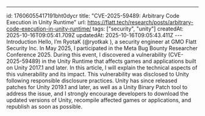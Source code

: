 ---
id: 17606055417191bht0dycr
title: "CVE-2025-59489: Arbitrary Code Execution in Unity Runtime"
url: https://flatt.tech/research/posts/arbitrary-code-execution-in-unity-runtime/
tags: ["security", "unity"]
createdAt: 2025-10-16T09:05:41.709Z
updatedAt: 2025-10-16T09:05:43.411Z
---Introduction Hello, I’m RyotaK (@ryotkak ), a security engineer at GMO Flatt Security Inc.
In May 2025, I participated in the Meta Bug Bounty Researcher Conference 2025. During this event, I discovered a vulnerability (CVE-2025-59489) in the Unity Runtime that affects games and applications built on Unity 2017.1 and later.
In this article, I will explain the technical aspects of this vulnerability and its impact.
This vulnerability was disclosed to Unity following responsible disclosure practices.
Unity has since released patches for Unity 2019.1 and later, as well as a Unity Binary Patch tool to address the issue, and I strongly encourage developers to download the updated versions of Unity, recompile affected games or applications, and republish as soon as possible.
